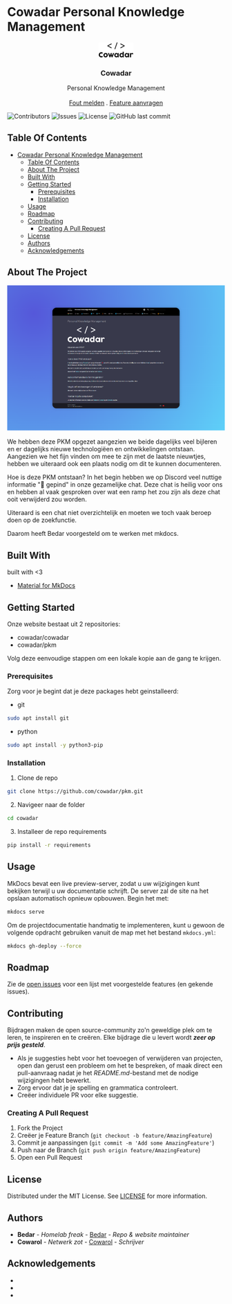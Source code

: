 # Cowadar Personal Knowledge Management

<p align="center">
  <a href="https://github.com/cowadar/pkm">
    <img src="_assets/images/site/cowadar_black.svg" alt="Logo" width="80">
  </a>

  <h3 align="center">Cowadar</h3>

  <p align="center">
    Personal Knowledge Management
    <br/>
    <br/>
    <a href="https://github.com/cowadar/pkm/issues">Fout melden</a>
    .
    <a href="https://github.com/cowadar/pkm/issues">Feature aanvragen</a>
  </p>
</p>

![Contributors](https://img.shields.io/github/contributors/cowadar/pkm?color=dark-green) ![Issues](https://img.shields.io/github/issues/cowadar/pkm) ![License](https://img.shields.io/github/license/cowadar/pkm) ![GitHub last commit](https://img.shields.io/github/last-commit/cowadar/pkm?color=dark-green)

## Table Of Contents

- [Cowadar Personal Knowledge Management](#cowadar-personal-knowledge-management)
  - [Table Of Contents](#table-of-contents)
  - [About The Project](#about-the-project)
  - [Built With](#built-with)
  - [Getting Started](#getting-started)
    - [Prerequisites](#prerequisites)
    - [Installation](#installation)
  - [Usage](#usage)
  - [Roadmap](#roadmap)
  - [Contributing](#contributing)
    - [Creating A Pull Request](#creating-a-pull-request)
  - [License](#license)
  - [Authors](#authors)
  - [Acknowledgements](#acknowledgements)

## About The Project

![Screen Shot](_assets/images/site/supershot.png)

We hebben deze PKM opgezet aangezien we beide dagelijks veel bijleren en er dagelijks nieuwe technologiëen en ontwikkelingen ontstaan. Aangezien we het fijn vinden om mee te zijn met de laatste nieuwtjes, hebben we uiteraard ook een plaats nodig om dit te kunnen documenteren.

Hoe is deze PKM ontstaan?
In het begin hebben we op Discord veel nuttige informatie "📌 gepind" in onze gezamelijke chat. Deze chat is heilig voor ons en hebben al vaak gesproken over wat een ramp het zou zijn als deze chat ooit verwijderd zou worden.

Uiteraard is een chat niet overzichtelijk en moeten we toch vaak beroep doen op de zoekfunctie.

Daarom heeft Bedar voorgesteld om te werken met mkdocs.

## Built With

built with <3

* [Material for MkDocs](https://squidfunk.github.io/mkdocs-material/)

## Getting Started

Onze website bestaat uit 2 repositories:

- cowadar/cowadar
- cowadar/pkm

Volg deze eenvoudige stappen om een lokale kopie aan de gang te krijgen.



### Prerequisites

Zorg voor je begint dat je deze packages hebt geinstalleerd:

* git
```sh
sudo apt install git
```

* python
```sh
sudo apt install -y python3-pip
```

### Installation

1. Clone de repo

```sh
git clone https://github.com/cowadar/pkm.git
```
2. Navigeer naar de folder

```sh
cd cowadar
```

3. Installeer de repo requirements

```sh
pip install -r requirements
```

## Usage

MkDocs bevat een live preview-server, zodat u uw wijzigingen kunt bekijken terwijl u uw documentatie schrijft. De server zal de site na het opslaan automatisch opnieuw opbouwen. Begin het met:

```sh
mkdocs serve
```

Om de projectdocumentatie handmatig te implementeren, kunt u gewoon de volgende opdracht gebruiken vanuit de map met het bestand `mkdocs.yml`:

```sh
mkdocs gh-deploy --force
```

## Roadmap

Zie de [open issues](https://github.com/cowadar/pkm/issues) voor een lijst met voorgestelde features (en gekende issues).

## Contributing

Bijdragen maken de open source-community zo'n geweldige plek om te leren, te inspireren en te creëren. Elke bijdrage die u levert wordt ***zeer op prijs gesteld***.

- Als je suggesties hebt voor het toevoegen of verwijderen van projecten, open dan gerust een probleem om het te bespreken, of maak direct een pull-aanvraag nadat je het *README.md*-bestand met de nodige wijzigingen hebt bewerkt.
- Zorg ervoor dat je je spelling en grammatica controleert.
- Creëer individuele PR voor elke suggestie.

### Creating A Pull Request

1. Fork the Project
2. Creëer je Feature Branch (`git checkout -b feature/AmazingFeature`)
3. Commit je aanpassingen (`git commit -m 'Add some AmazingFeature'`)
4. Push naar de Branch (`git push origin feature/AmazingFeature`)
5. Open een Pull Request

## License

Distributed under the MIT License. See [LICENSE](https://github.com/cowadar/pkm/blob/main/LICENSE.md) for more information.

## Authors

* **Bedar** - *Homelab freak* - [Bedar](https://github.com/bedar89/) - *Repo & website maintainer*
* **Cowarol** - *Netwerk zot* - [Cowarol](https://github.com/cowarol/) - *Schrijver*

## Acknowledgements

* []()
* []()
* []()
